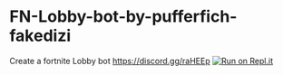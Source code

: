 # FN-Lobby-bot-by-pufferfich-fakedizi
Create a fortnite Lobby bot
https://discord.gg/raHEEp
[![Run on Repl.it](https://repl.it/badge/github/pufferfich/FN-Lobby-bot-by-pufferfich-fakedizi)](https://repl.it/github/pufferfich/FN-Lobby-bot-by-pufferfich-fakedizi)